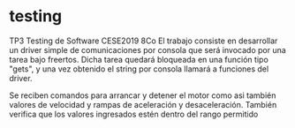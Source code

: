 # testing
TP3 Testing de Software CESE2019 8Co
El trabajo consiste en desarrollar un driver simple de comunicaciones por consola
que será invocado por una tarea bajo freertos. Dicha tarea quedará bloqueada
en una función tipo "gets", y una vez obtenido el string por consola llamará
a funciones del driver.

Se reciben comandos para arrancar y detener el motor como asi también
valores de velocidad y rampas de aceleración y desaceleración.
También verifica que los valores ingresados estén dentro del rango permitido
